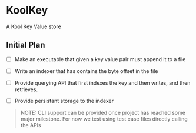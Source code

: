 # KoolKey
A Kool Key Value store

## Initial Plan

- [ ] Make an executable that given a key value pair must append it to a file
- [ ] Write an indexer that has contains the byte offset in the file
- [ ] Provide querying API that first indexes the key and then writes, and then retrieves.
- [ ] Provide persistant storage to the indexer


> NOTE: CLI support can be provided once project has reached some major milestone. For now we test using test case files directly calling the APIs
